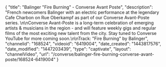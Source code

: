{
    "title": "Balinger \"Fire Burning\" - Converse Avant Poste",
    "description": "French newcomers Balinger with an electric performance at the legendary Cafe Charbon on Rue Oberkampf as part of our Converse Avant-Poste series. \n\nConverse Avant-Poste is a long-term celebration of emerging artists & musicians in the region - and will feature weekly gigs and regular films of the most exciting new talent from the city. Stay tuned to Converse YouTube for more coming soon.\n\nTrack: \"Fire Burning\" by Balinger",
    "channelid": "168524",
    "videoid": "6419004",
    "date_created": "1443817576",
    "date_modified": "1447203439",
    "type": "captivate",
    "layout": "channelVideo",
    "url": "\/converse\/balinger-fire-burning-converse-avant-poste\/168524-6419004"
}